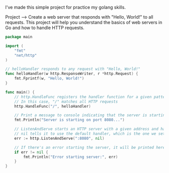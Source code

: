 I've made this simple project for practice my golang skills.

Project --> Create a web server that responds with "Hello, World!" to all requests. This project will help you understand the basics of web servers in Go and how to handle HTTP requests.

```go
package main

import (
    "fmt"
    "net/http"
)

// helloHandler responds to any request with "Hello, World!"
func helloHandler(w http.ResponseWriter, r *http.Request) {
    fmt.Fprintf(w, "Hello, World!")
}

func main() {
    // http.HandleFunc registers the handler function for a given pattern
    // In this case, "/" matches all HTTP requests
    http.HandleFunc("/", helloHandler)

    // Print a message to console indicating that the server is starting
    fmt.Println("Server is starting on port 8080...")

    // ListenAndServe starts an HTTP server with a given address and handler
    // nil tells it to use the default handler, which is the one we set up with HandleFunc
    err := http.ListenAndServe(":8080", nil)

    // If there's an error starting the server, it will be printed here
    if err != nil {
        fmt.Println("Error starting server:", err)
    }
}

```

